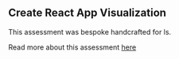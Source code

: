 ## Create React App Visualization

This assessment was bespoke handcrafted for ls.

Read more about this assessment [here](https://react.eogresources.com)
